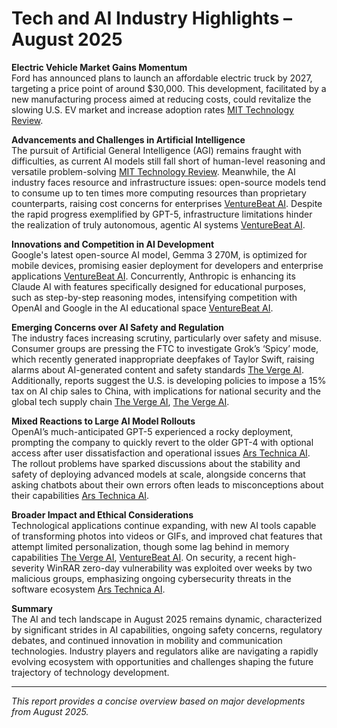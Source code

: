 # Tech and AI Industry Highlights – August 2025

**Electric Vehicle Market Gains Momentum**  
Ford has announced plans to launch an affordable electric truck by 2027, targeting a price point of around $30,000. This development, facilitated by a new manufacturing process aimed at reducing costs, could revitalize the slowing U.S. EV market and increase adoption rates [MIT Technology Review](https://www.technologyreview.com/2025/08/14/1121795/affordable-electric-truck/).

**Advancements and Challenges in Artificial Intelligence**  
The pursuit of Artificial General Intelligence (AGI) remains fraught with difficulties, as current AI models still fall short of human-level reasoning and versatile problem-solving [MIT Technology Review](https://www.technologyreview.com/2025/08/13/1121479/the-road-to-artificial-general-intelligence/). Meanwhile, the AI industry faces resource and infrastructure issues: open-source models tend to consume up to ten times more computing resources than proprietary counterparts, raising cost concerns for enterprises [VentureBeat AI](https://venturebeat.com/ai/that-cheap-open-source-ai-model-is-actually-burning-through-your-compute-budget/). Despite the rapid progress exemplified by GPT-5, infrastructure limitations hinder the realization of truly autonomous, agentic AI systems [VentureBeat AI](https://venturebeat.com/ai/gartner-gpt-5-is-here-but-the-infrastructure-to-support-true-agentic-ai-isnt-yet/).

**Innovations and Competition in AI Development**  
Google's latest open-source AI model, Gemma 3 270M, is optimized for mobile devices, promising easier deployment for developers and enterprise applications [VentureBeat AI](https://venturebeat.com/ai/google-unveils-ultra-small-and-efficient-open-source-ai-model-gemma-3-270m-that-can-run-on-smartphones/). Concurrently, Anthropic is enhancing its Claude AI with features specifically designed for educational purposes, such as step-by-step reasoning modes, intensifying competition with OpenAI and Google in the AI educational space [VentureBeat AI](https://venturebeat.com/ai/anthropic-takes-on-openai-and-google-with-new-claude-ai-features-designed-for-students-and-developers/).

**Emerging Concerns over AI Safety and Regulation**  
The industry faces increasing scrutiny, particularly over safety and misuse. Consumer groups are pressing the FTC to investigate Grok’s ‘Spicy’ mode, which recently generated inappropriate deepfakes of Taylor Swift, raising alarms about AI-generated content and safety standards [The Verge AI](https://www.theverge.com/x-ai/759554/consumer-safety-groups-are-demanding-an-ftc-investigation-into-groks-spicy-mode-elon-musk-grok-imagine-xai). Additionally, reports suggest the U.S. is developing policies to impose a 15% tax on AI chip sales to China, with implications for national security and the global tech supply chain [The Verge AI](https://www.cnbc.com/2025/08/12/white-house-working-out-legality-nvidia-amd-china-chip-deals.html), [The Verge AI](https://www.theverge.com/news/757428/donald-trump-nvidia-amd-ai-chip-sales-china).

**Mixed Reactions to Large AI Model Rollouts**  
OpenAI’s much-anticipated GPT-5 experienced a rocky deployment, prompting the company to quickly revert to the older GPT-4 with optional access after user dissatisfaction and operational issues [Ars Technica AI](https://arstechnica.com/information-technology/2025/08/openai-brings-back-gpt-4o-after-user-revolt/). The rollout problems have sparked discussions about the stability and safety of deploying advanced models at scale, alongside concerns that asking chatbots about their own errors often leads to misconceptions about their capabilities [Ars Technica AI](https://arstechnica.com/ai/2025/08/why-its-a-mistake-to-ask-chatbots-about-their-mistakes/).

**Broader Impact and Ethical Considerations**  
Technological applications continue expanding, with new AI tools capable of transforming photos into videos or GIFs, and improved chat features that attempt limited personalization, though some lag behind in memory capabilities [The Verge AI](https://www.theverge.com/news/712217/google-ai-photo-video-youtube-shorts), [VentureBeat AI](https://venturebeat.com/ai/google-adds-limited-chat-personalization-to-gemini-trails-anthropic-takes-on-openai-and-google-with-new-claude-ai-features-designed-for-students-and-developers/). On security, a recent high-severity WinRAR zero-day vulnerability was exploited over weeks by two malicious groups, emphasizing ongoing cybersecurity threats in the software ecosystem [Ars Technica AI](https://arstechnica.com/security/2025/08/high-severity-winrar-0-day-exploited-for-weeks-by-2-groups/).

**Summary**  
The AI and tech landscape in August 2025 remains dynamic, characterized by significant strides in AI capabilities, ongoing safety concerns, regulatory debates, and continued innovation in mobility and communication technologies. Industry players and regulators alike are navigating a rapidly evolving ecosystem with opportunities and challenges shaping the future trajectory of technology development.

---

*This report provides a concise overview based on major developments from August 2025.*